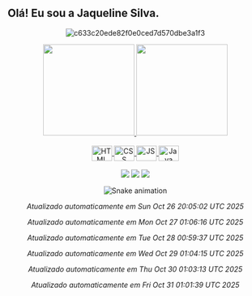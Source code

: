  <h2>Olá! Eu sou a Jaqueline Silva. </h2>

<div align="center">


![c633c20ede82f0e0ced7d570dbe3a1f3](https://user-images.githubusercontent.com/70382532/138322189-2db8df52-9dcb-40a0-88a8-c365466bd33d.gif)

<div align="center">
  <a href="https://github.com/jaqueline-silva4">
   <img height="180em" src="https://github-readme-stats.vercel.app/api?username=jaqueline-silva4&show_icons=true&theme=material-palenight&include_all_commits=true&count_private=true"/>
  <img height="180em" src="https://github-readme-stats.vercel.app/api/top-langs/?username=jaqueline-silva4&layout=compact&langs_count=7&theme=material-palenight"/>
</div>



<div  align="center"> 
  <div style="display: inline_block"><br>
  <img align="center" alt="HTML" height="30" width="40" src="https://cdn.jsdelivr.net/gh/devicons/devicon/icons/html5/html5-plain-wordmark.svg" />
  <img align="center" alt="CSS" height="30" width="40" src="https://cdn.jsdelivr.net/gh/devicons/devicon/icons/css3/css3-plain-wordmark.svg" />
  <img align="center" alt="JS" height="30" width="40"  src="https://cdn.jsdelivr.net/gh/devicons/devicon/icons/javascript/javascript-original.svg" />  
  <img align="center" alt="Java" height="30" width="40" src="https://cdn.jsdelivr.net/gh/devicons/devicon@latest/icons/java/java-original-wordmark.svg" />
          
    
</div>
  <br>
  <a href="https://discord.com/channels/@me" target="_blank"><img src="https://img.shields.io/badge/Discord-7289DA?style=for-the-badge&logo=discord&logoColor=white" target="_blank"></a>
  <a href="https://www.instagram.com/jaquesilvaa._/" target="_blank"><img src="https://img.shields.io/badge/-Instagram-%23E4405F?style=for-the-badge&logo=instagram&logoColor=white" target="_blank"></a>
  <a href="https://www.linkedin.com/in/jaqueline-silva-53a836258/" target="_blank"><img src="https://img.shields.io/badge/-LinkedIn-%230077B5?style=for-the-badge&logo=linkedin&logoColor=white" target="_blank"></a> 

  </br> 
  
  ![Snake animation](https://github.com/jaqueline-silva4/jaqueline-silva4/blob/output/dist/snake.svg)



  
  


_Atualizado automaticamente em Sun Oct 26 20:05:02 UTC 2025_

_Atualizado automaticamente em Mon Oct 27 01:06:16 UTC 2025_

_Atualizado automaticamente em Tue Oct 28 00:59:37 UTC 2025_

_Atualizado automaticamente em Wed Oct 29 01:04:15 UTC 2025_

_Atualizado automaticamente em Thu Oct 30 01:03:13 UTC 2025_

_Atualizado automaticamente em Fri Oct 31 01:01:39 UTC 2025_
